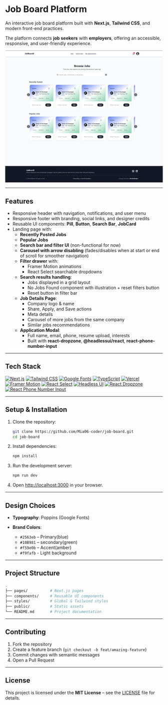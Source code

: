 # Job Board Platform

An interactive job board platform built with **Next.js**, **Tailwind CSS**, and modern front-end practices.

The platform connects **job seekers** with **employers**, offering an accessible, responsive, and user-friendly experience.

![Landing Page](/job-board/public/assets/images/screenshots/landing.png)

---

## Features

- Responsive header with navigation, notifications, and user menu
- Responsive footer with branding, social links, and designer credits
- Reusable UI components: **Pill**, **Button**, **Search Bar**, **JobCard**
- Landing page with:
  - **Recently Posted Jobs**
  - **Popular Jobs**
  - **Search bar and filter UI** (non-functional for now)
  - **Carousel with arrow disabling** (fades/disables when at start or end of scroll for smoother navigation)
  - **Filter drawer** with:
    - Framer Motion animations
    - React Select searchable dropdowns
  - **Search results handling**:
    - Jobs displayed in a grid layout
    - No Jobs Found component with illustration + reset filters button
    - Reset button in filter bar
  - **Job Details Page**:
    - Company logo & name
    - Share, Apply, and Save actions
    - Meta details
    - Carousel of more jobs from the same company
    - Similar jobs recommendations
  - **Application Modal**:
    - Full name, email, phone, resume upload, interests
    - Built with **react-dropzone**, **@headlessui/react**, **react-phone-number-input**

---

## Tech Stack

[![Next.js](https://img.shields.io/badge/Next.js-000000?style=for-the-badge&logo=next.js&logoColor=white)](https://nextjs.org/)
[![Tailwind CSS](https://img.shields.io/badge/Tailwind_CSS-06B6D4?style=for-the-badge&logo=tailwindcss&logoColor=white)](https://tailwindcss.com/)
[![Google Fonts](https://img.shields.io/badge/Poppins-Font-4285F4?style=for-the-badge&logo=googlefonts&logoColor=white)](https://fonts.google.com/specimen/Poppins)
[![TypeScript](https://img.shields.io/badge/TypeScript-3178C6?style=for-the-badge&logo=typescript&logoColor=white)](https://www.typescriptlang.org/)
[![Vercel](https://img.shields.io/badge/Vercel-000000?style=for-the-badge&logo=vercel&logoColor=white)](https://vercel.com/)
[![Framer Motion](https://img.shields.io/badge/Framer_Motion-0055FF?style=for-the-badge&logo=framer&logoColor=white)](https://www.framer.com/motion/)
[![React Select](https://img.shields.io/badge/React_Select-087EA4?style=for-the-badge&logo=react&logoColor=white)](https://react-select.com/)
[![Headless UI](https://img.shields.io/badge/Headless_UI-111827?style=for-the-badge&logo=tailwindcss&logoColor=white)](https://headlessui.com/)
[![React Dropzone](https://img.shields.io/badge/React_Dropzone-FF4081?style=for-the-badge&logo=react&logoColor=white)](https://react-dropzone.js.org/)
[![React Phone Number Input](https://img.shields.io/badge/React_Phone_Input-0A66C2?style=for-the-badge&logo=react&logoColor=white)](https://github.com/catamphetamine/react-phone-number-input)

---

## Setup & Installation

1. Clone the repository:

   ```bash
   git clone https://github.com/Mia06-coder/job-board.git
   cd job-board
   ```

2. Install dependencies:

   ```bash
   npm install
   ```

3. Run the development server:

   ```bash
   npm run dev
   ```

4. Open [http://localhost:3000](http://localhost:3000) in your browser.

---

## Design Choices

- **Typography**: Poppins (Google Fonts)
- **Brand Colors**:

  - `#2563eb` – Primary(blue)
  - `#10B981` – secondary(green)
  - `#f59e0b` – Accent(amber)
  - `#f9fafb` - Light background

---

## Project Structure

```bash
.
├── pages/          # Next.js pages
├── components/     # Reusable UI components
├── styles/         # Global & Tailwind styles
├── public/         # Static assets
└── README.md       # Project documentation
```

---

## Contributing

1. Fork the repository
2. Create a feature branch (`git checkout -b feat/amazing-feature`)
3. Commit changes with semantic messages
4. Open a Pull Request

---

## License

This project is licensed under the **MIT License** – see the [LICENSE](LICENSE) file for details.
